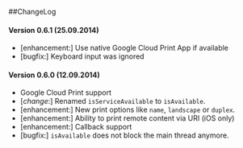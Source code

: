 ##ChangeLog
#### Version 0.6.1 (25.09.2014)
- [enhancement:] Use native Google Cloud Print App if available
- [bugfix:] Keyboard input was ignored

#### Version 0.6.0 (12.09.2014)
- Google Cloud Print support
- [_change_:] Renamed `isServiceAvailable` to `isAvailable`.
- [enhancement:] New print options like `name`, `landscape` or `duplex`.
- [enhancement:] Ability to print remote content via URI (iOS only)
- [enhancement:] Callback support
- [bugfix:] `isAvailable` does not block the main thread anymore.